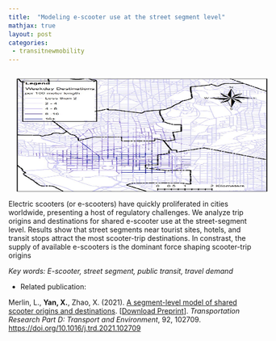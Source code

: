 ```yaml
---
title:  "Modeling e-scooter use at the street segment level"
mathjax: true
layout: post
categories: 
 - transitnewmobility
---
```



<img align="left" width="500" height="225" src="https://github.com/jacobyan0/jacobyan0.github.io/raw/master/images/SegmentScooter.png" style="vertical-align:middle;margin:15px 15px"> Electric scooters (or e-scooters) have quickly proliferated in cities worldwide, presenting a host of regulatory challenges. We analyze trip origins and destinations for shared e-scooter use at the street-segment level. Results show that street segments near tourist sites, hotels, and transit stops attract the most scooter-trip destinations. In constrast, the supply of available e-scooters is the dominant force shaping scooter-trip origins

*Key words: E-scooter, street segment, public transit, travel demand*

* Related publication:

Merlin, L., **Yan, X.**, Zhao, X. (2021). <ins>A segment-level model of shared scooter origins and destinations</ins>. [[Download Preprint](https://github.com/jacobyan0/jacobyan0.github.io/raw/master/ArticlesPreprints/Segment_level_scooter_demand.pdf)]. *Transportation Research Part D: Transport and Environment*, 92, 102709. https://doi.org/10.1016/j.trd.2021.102709
